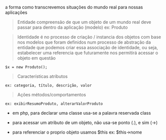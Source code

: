 a forma como transcrevemos situações do mundo real para nossas aplicações

 > Entidade
    compreensão de que um objeto de um mundo real deve passar para dentro da aplicação (modelo)
    ex: Produto

 > Identidade
    é no processo de criação / instancia dos objetos com base nos modelos que foram definidos num processo de abstração da entidade que podemos criar essa associação de identidade, ou seja, estabelecer uma referencia que futuramente nos permitirá acessar o objeto em questão

    $x = new Produto();
 
 > Características
    atributos

    ex: categoria, título, descrição, valor

 > Ações
    métodos/comportamentos

    ex: exibirResumoProduto, alterarValorProduto



<!-- importante -->

- em php, para declarar uma classe usa-se a palavra reservada class

- para acessar um atributo de um objeto, não usa-se ponto (.), e sim (->)

- para referenciar o proprio objeto usamos $this
ex: $this->nome